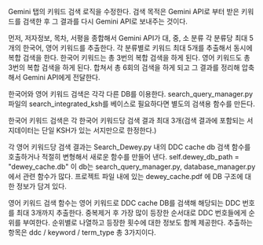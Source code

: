 Gemini 탭의 키워드 검색 로직을 수정한다.
검색 목적은 Gemini API로 부터 받은 키워드를 검색한 후 그 결과를 다시 Gemini API로 보내주는 것이다.

먼저, 저자정보, 목차, 서평을 종합해서 Gemini API가
대, 중, 소 분류 각 분류당 최대 5개의 한국어, 영어 키워드를 추출한다.
각 분류별로 키워드 최대 5개를 추출해서 동시에 복합 검색을 한다.
한국어 키워드는 총 3번의 복합 검색을 하게 된다.
영어 키워드도 총 3번의 복합 검색을 하게 된다.
합쳐서 총 6회의 검색을 하게 되고 그 결과를 정리해 압축해서 Gemini API에게 전달한다.


한국어와 영어 키워드 검색은 각각 다른 DB를 이용한다.
search_query_manager.py파일의 search_integrated_ksh를 베이스로 필요하다면 별도의 검색용 함수를 만든다.

한국어 키워드 검색은
각 한국어 키워드당 검색 결과 최대 3개(검색 결과에 포함되는 서지데이터는 단일 KSH가 있는 서지만으로 한정한다.)

각 영어 키워드당 검색 결과는 Search_Dewey.py 내의 DDC cache db 검색 함수를 호출하거나 적절히 변형해서 새로운 함수를 만들어 낸다.
self.dewey_db_path = "dewey_cache.db"  이 db는  search_query_manager.py, database_manager.py 에서  관련 함수가 많다. 프로젝트 파일 내에 있는 dewey_cache.pdf 에 DB 구조에 대한 정보가 담겨 있다.

영어 키워드 검색 함수는 영어 키워드로 DDC cache DB를 검색해 해당되는 DDC 번호를 최대 3개까지 추출한다.
중복제거 후 가장 많이 등장한 순서대로 DDC 번호들에게 순위를 부여한다. 순위별로 나열하고 등장한 횟수에 대한 정보도 함께 제공한다.
추출하는 항목은 ddc / keyword / term_type 총 3가지이다.



